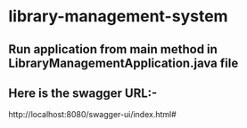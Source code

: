 # library-management-system


## Run application from main method in LibraryManagementApplication.java file

## Here is the swagger URL:-
http://localhost:8080/swagger-ui/index.html#